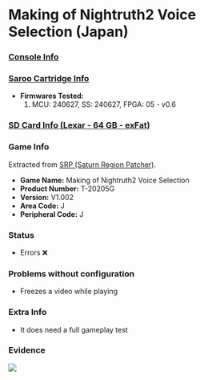 # Making of Nightruth2 Voice Selection (Japan)

### [Console Info](../../../../Info/Consoles/VA13/README.md)

### [Saroo Cartridge Info](../../../../Info/Cartridges/RetroGameParadiseStore/1.32F/README.md)

- <b>Firmwares Tested:</b>
  1. MCU: 240627, SS: 240627, FPGA: 05 - v0.6

### [SD Card Info (Lexar - 64 GB - exFat)](../../../../Info/SdCards/Lexar/64GB/exfat/README.md)

### Game Info

Extracted from [SRP (Saturn Region Patcher)](https://segaxtreme.net/resources/saturn-region-patcher.81/download).

- <b>Game Name:</b> Making of Nightruth2 Voice Selection
- <b>Product Number:</b> T-20205G
- <b>Version:</b> V1.002
- <b>Area Code:</b> J
- <b>Peripheral Code:</b> J

### Status

- Errors :x:

### Problems without configuration

- Freezes a video while playing

### Extra Info

- It does need a full gameplay test

### Evidence

[![](https://img.youtube.com/vi/WFXgdvZissg/0.jpg)](https://www.youtube.com/watch?v=WFXgdvZissg)
